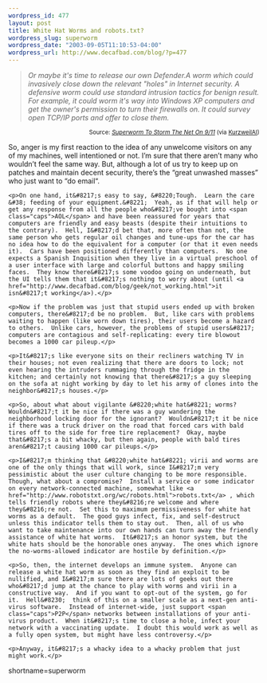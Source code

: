 ```yaml
--- 
wordpress_id: 477
layout: post
title: White Hat Worms and robots.txt?
wordpress_slug: superworm
wordpress_date: "2003-09-05T11:10:53-04:00"
wordpress_url: http://www.decafbad.com/blog/?p=477
---
```

<blockquote cite="http://www.gulufuture.com/superworm.htm"><i>Or maybe it's time to release our own Defender.A worm which could invasively close down the relevant "holes" in Internet security. A defensive worm could use standard intrusion tactics for benign result. For example, it could worm it's way into Windows XP computers and get the owner's permission to turn their firewalls on. It could survey open TCP/IP ports and offer to close them.</i></blockquote><div class="credit" align="right"><small>Source: <cite><a href="http://www.gulufuture.com/superworm.htm">Superworm To Storm The Net On 9/11</a></cite> (via <a href="http://www.kurzweilai.net/news/news_single.html?id=2398">KurzweilAI</a>)</small></div>	<p>So, anger is my first reaction to the idea of any unwelcome visitors on any of my machines, well intentioned or not.  I&#8217;m sure that there aren&#8217;t many who wouldn&#8217;t feel the same way.  But, although a lot of us try to keep up on patches and maintain decent security, there&#8217;s the &#8220;great unwashed masses&#8221; who just want to &#8220;do email&#8220;.</p>

	<p>On one hand, it&#8217;s easy to say, &#8220;Tough.  Learn the care &#38; feeding of your equipment.&#8221;  Yeah, as if that will help or get any response from all the people who&#8217;ve bought into <span class="caps">AOL</span> and have been reassured for years that computers are friendly and easy beasts (despite their intuitions to the contrary).  Hell, I&#8217;d bet that, more often than not, the same person who gets regular oil changes and tune-ups for the car has no idea how to do the equivalent for a computer (or that it even needs it).  Cars have been positioned differently than computers.  No one expects a Spanish Inquisition when they live in a virtual preschool of a user interface with large and colorful buttons and happy smiling faces.  They know there&#8217;s some voodoo going on underneath, but the UI tells them that it&#8217;s nothing to worry about (until <a href="http://www.decafbad.com/blog/geek/not_working.html">it isn&#8217;t working</a>).</p>

	<p>Now if the problem was just that stupid users ended up with broken computers, there&#8217;d be no problem.  But, like cars with problems waiting to happen (like worn down tires), their users become a hazard to others.  Unlike cars, however, the problems of stupid users&#8217; computers are contagious and self-replicating: every tire blowout becomes a 1000 car pileup.</p>

	<p>It&#8217;s like everyone sits on their recliners watching TV in their houses; not even realizing that there are doors to lock; not even hearing the intruders rummaging through the fridge in the kitchen; and certainly not knowing that there&#8217;s a guy sleeping on the sofa at night working by day to let his army of clones into the neighbor&#8217;s houses.</p>

	<p>So, about what about vigilante &#8220;white hat&#8221; worms?  Wouldn&#8217;t it be nice if there was a guy wandering the neighborhood locking door for the ignorant?  Wouldn&#8217;t it be nice if there was a truck driver on the road that forced cars with bald tires off to the side for free tire replacement?  Okay, maybe that&#8217;s a bit whacky, but then again, people with bald tires aren&#8217;t causing 1000 car pileups.</p>

	<p>I&#8217;m thinking that &#8220;white hat&#8221; virii and worms are one of the only things that will work, since I&#8217;m very pessimistic about the user culture changing to be more responsible.  Though, what about a compromise?  Install a service or some indicator on every network-connected machine, somewhat like <a href="http://www.robotstxt.org/wc/robots.html">robots.txt</a> , which tells friendly robots where they&#8216;re welcome and where they&#8216;re not.  Set this to maximum permissiveness for white hat worms as a default.  The good guys infect, fix, and self-destruct unless this indicator tells them to stay out.  Then, all of us who want to take maintenance into our own hands can turn away the friendly assistance of white hat worms.  It&#8217;s an honor system, but the white hats should be the honorable ones anyway.  The ones which ignore the no-worms-allowed indicator are hostile by definition.</p>

	<p>So, then, the internet develops an immune system.  Anyone can release a white hat worm as soon as they find an exploit to be nullified, and I&#8217;m sure there are lots of geeks out there who&#8217;d jump at the chance to play with worms and virii in a constructive way.  And if you want to opt-out of the system, go for it.  Hell&#8230;  think of this on a smaller scale as a next-gen anti-virus software.  Instead of internet-wide, just support <span class="caps">P2P</span> networks between installations of your anti-virus product.  When it&#8217;s time to close a hole, infect your network with a vaccinating update.  I doubt this would work as well as a fully open system, but might have less controversy.</p>

	<p>Anyway, it&#8217;s a whacky idea to a whacky problem that just might work.</p>
<!--more-->
shortname=superworm
